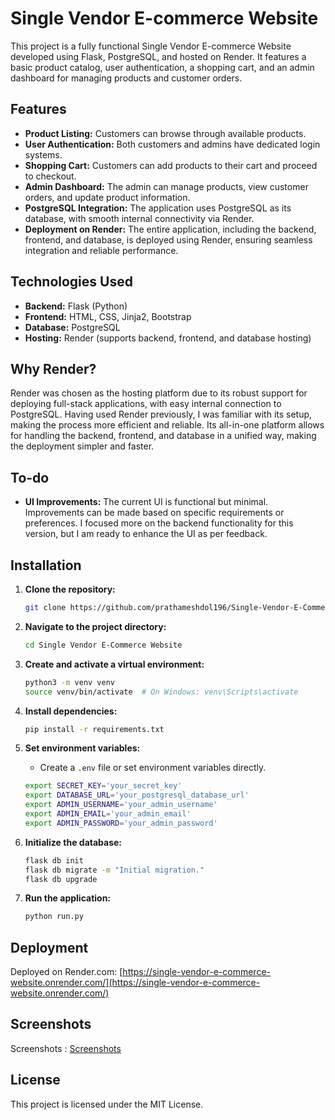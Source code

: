# Single Vendor E-commerce Website

This project is a fully functional Single Vendor E-commerce Website developed using Flask, PostgreSQL, and hosted on Render. It features a basic product catalog, user authentication, a shopping cart, and an admin dashboard for managing products and customer orders.

## Features
- **Product Listing:** Customers can browse through available products.
- **User Authentication:** Both customers and admins have dedicated login systems.
- **Shopping Cart:** Customers can add products to their cart and proceed to checkout.
- **Admin Dashboard:** The admin can manage products, view customer orders, and update product information.
- **PostgreSQL Integration:** The application uses PostgreSQL as its database, with smooth internal connectivity via Render.
- **Deployment on Render:** The entire application, including the backend, frontend, and database, is deployed using Render, ensuring seamless integration and reliable performance.


## Technologies Used
- **Backend:** Flask (Python)
- **Frontend:** HTML, CSS, Jinja2, Bootstrap
- **Database:** PostgreSQL
- **Hosting:** Render (supports backend, frontend, and database hosting)




## Why Render?
Render was chosen as the hosting platform due to its robust support for deploying full-stack applications, with easy internal connection to PostgreSQL. Having used Render previously, I was familiar with its setup, making the process more efficient and reliable. Its all-in-one platform allows for handling the backend, frontend, and database in a unified way, making the deployment simpler and faster.

## To-do
- **UI Improvements:** The current UI is functional but minimal. Improvements can be made based on specific requirements or preferences. I focused more on the backend functionality for this version, but I am ready to enhance the UI as per feedback.

## Installation

1. **Clone the repository:**
    ```bash
    git clone https://github.com/prathameshdol196/Single-Vendor-E-Commerce-Website/tree/master
    ```

2. **Navigate to the project directory:**
    ```bash
    cd Single Vendor E-Commerce Website
    ```

3. **Create and activate a virtual environment:**
    ```bash
    python3 -m venv venv
    source venv/bin/activate  # On Windows: venv\Scripts\activate
    ```

4. **Install dependencies:**
    ```bash
    pip install -r requirements.txt
    ```

5. **Set environment variables:**
    - Create a `.env` file or set environment variables directly.
    ```bash
    export SECRET_KEY='your_secret_key'
    export DATABASE_URL='your_postgresql_database_url'
    export ADMIN_USERNAME='your_admin_username'
    export ADMIN_EMAIL='your_admin_email'
    export ADMIN_PASSWORD='your_admin_password'
    ```

6. **Initialize the database:**
    ```bash
    flask db init
    flask db migrate -m "Initial migration."
    flask db upgrade
    ```

7. **Run the application:**
    ```bash
    python run.py
    ```

## Deployment

Deployed on Render.com: [https://single-vendor-e-commerce-website.onrender.com/](https://single-vendor-e-commerce-website.onrender.com/)

## Screenshots

Screenshots : [Screenshots](https://github.com/prathameshdol196/Single-Vendor-E-Commerce-Website/tree/master/screenshots)

## License

This project is licensed under the MIT License.
